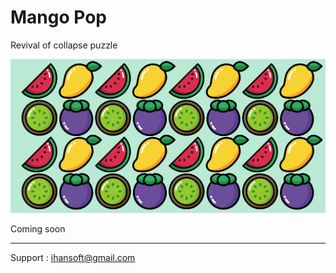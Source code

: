 # Mango Pop

Revival of collapse puzzle

<img src="FeatureGraphic.png" alt="'Feature Graphic"/>

<!--span style='padding: 16px'><a href='https://apps.apple.com/app/mango-pop/id1586085421'><img alt='Download on the App Store' src='https://upload.wikimedia.org/wikipedia/commons/3/3c/Download_on_the_App_Store_Badge.svg' width='208'/></a></span>

<a href='https://play.google.com/store/apps/details?id=com.iHan.MangoPop'><img alt='Get it on Google Play' src='https://play.google.com/intl/en_us/badges/static/images/badges/en_badge_web_generic.png' width='240'/></a-->

Coming soon

---

Support : ihansoft@gmail.com
